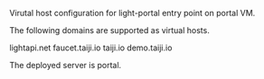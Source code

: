 Virutal host configuration for light-portal entry point on portal VM.

The following domains are supported as virtual hosts.

lightapi.net
faucet.taiji.io
taiji.io
demo.taiji.io

The deployed server is portal.
